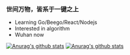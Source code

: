 ### 世间万物，皆系于一键之上 

- Learning Go/Beego/React/Nodejs
- Interested in algorithm
- Wuhan now

[![Anurag's github stats](https://github-readme-stats.vercel.app/api?username=Kininaru)](https://github.com/anuraghazra/github-readme-stats)
[![Anurag's github stats](https://github-readme-stats.vercel.app/api/top-langs/?username=Kininaru&hide=html,css&layout=compact)](https://github.com/anuraghazra/github-readme-stats)
